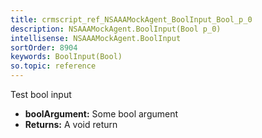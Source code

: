 ```yaml
---
title: crmscript_ref_NSAAAMockAgent_BoolInput_Bool_p_0
description: NSAAAMockAgent.BoolInput(Bool p_0)
intellisense: NSAAAMockAgent.BoolInput
sortOrder: 8904
keywords: BoolInput(Bool)
so.topic: reference
---
```



Test bool input



* **boolArgument:** Some bool argument
* **Returns:** A void return


